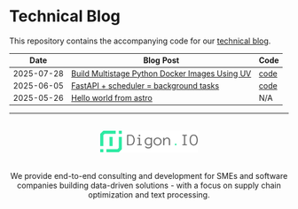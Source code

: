 # Technical Blog


This repository contains the accompanying code for our [technical blog](https://digon.io/en/blog).


| Date| Blog Post | Code |
| --- | --- | --- |
| 2025-07-28 | [Build Multistage Python Docker Images Using UV](https://digon.io/en/blog/2025_07_28_python_docker_images_with_uv) | [code](./2025_06_03_fastapi_with_scheduler_for_python) |
| 2025-06-05 | [FastAPI + scheduler = background tasks](https://digon.io/en/blog/2025_06_05_async_job_scheduling_with_fastapi) | [code](./2025_06_03_fastapi_with_scheduler_for_python) |
| 2025-05-26 | [Hello world from astro ](https://digon.io/en/blog/2025_05_26_hello_world_astro) | N/A |

---

<br>
<div align="center">
  <a href="https://digon.io">
    <img alt="Digon.IO GmbH - Fine-Tuned AI services for developers" src="./assets/digon_name_right_grey.svg" width="35%">
  </a>
</div>
<br>
<p align="center">We provide end-to-end consulting and development for SMEs and software companies building data-driven solutions - with a focus on supply chain optimization and text processing.</p>
